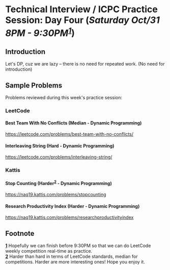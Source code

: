 # Technical Interview / ICPC Practice Session: Day Four (***Saturday Oct/31 8PM - 9:30PM<sup id="a1">[1](#f1)</sup>***)

## Introduction
Let's DP, cuz we are lazy – there is no need for repeated work. (No need for introduction)

## Sample Problems
Problems reviewed during this week's practice session:

### LeetCode
#### Best Team With No Conflicts (Median - Dynamic Programming)
https://leetcode.com/problems/best-team-with-no-conflicts/  
#### Interleaving String (Hard - Dynamic Programming)
https://leetcode.com/problems/interleaving-string/  

### Kattis
#### Stop Counting (Harder<sup id="a2">[2](#f2)</sup> - Dynamic Programming)
https://naq19.kattis.com/problems/stopcounting  
#### Research Productivity Index (Harder - Dynamic Programming)
https://naq19.kattis.com/problems/researchproductivityindex  


## Footnote 
<b id="f1">[1](#a1)</b> Hopefully we can finish before 9:30PM so that we can do LeetCode weekly competition real-time as practice.  
<b id="f2">[2](#a2)</b> Harder than hard in terms of LeetCode standards, median for competitions. Harder are more interesting ones! Hope you enjoy it.  